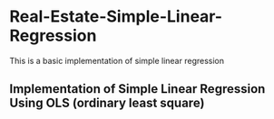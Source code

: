 # Real-Estate-Simple-Linear-Regression
This is a basic implementation of simple linear regression


## Implementation of Simple Linear Regression Using OLS (ordinary least square)
